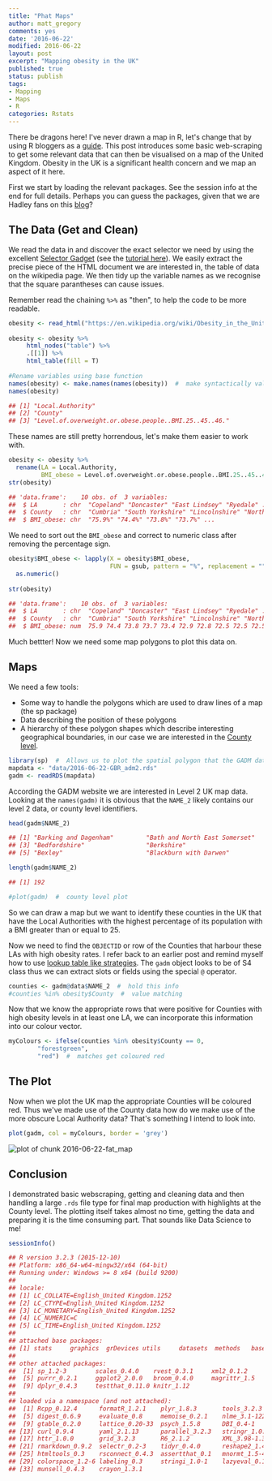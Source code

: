 ```yaml
---
title: "Phat Maps"
author: matt_gregory
comments: yes
date: '2016-06-22'
modified: 2016-06-22
layout: post
excerpt: "Mapping obesity in the UK"
published: true
status: publish
tags:
- Mapping
- Maps
- R
categories: Rstats
---
```

 

 
 
There be dragons here! I've never drawn a map in R, let's change that by using R bloggers as a [guide](http://www.r-bloggers.com/visualizing-obesity-across-united-states-by-using-data-from-wikipedia/). This post introduces some basic web-scraping to get some relevant data that can then be visualised on a map of the United Kingdom. Obesity in the UK is a significant health concern and we map an aspect of it here.
 
First we start by loading the relevant packages. See the session info at the end for full details. Perhaps you can guess the packages, given that we are Hadley fans on this [blog](http://www.machinegurning.com/rstats/hadley-effect/)?
 

 
## The Data (Get and Clean)
We read the data in and discover the exact selector we need by using the excellent [Selector Gadget](http://selectorgadget.com/) (see the [tutorial here](http://flukeout.github.io/)). We easily extract the precise piece of the HTML document we are interested in, the table of data on the wikipedia page. We then tidy up the variable names as we recognise that the square parantheses can cause issues.
 
Remember read the chaining `%>%` as "then", to help the code to be more readable. 
 

```r
obesity <- read_html("https://en.wikipedia.org/wiki/Obesity_in_the_United_Kingdom")
 
obesity <- obesity %>%
     html_nodes("table") %>%
     .[[1]] %>%
     html_table(fill = T)
 
#Rename variables using base function
names(obesity) <- make.names(names(obesity))  #  make syntactically valid names
names(obesity)
```



```r
## [1] "Local.Authority"                                     
## [2] "County"                                              
## [3] "Level.of.overweight.or.obese.people..BMI.25..45..46."
```
 
These names are still pretty horrendous, let's make them easier to work with.
 

```r
obesity <- obesity %>%
  rename(LA = Local.Authority,
         BMI_obese = Level.of.overweight.or.obese.people..BMI.25..45..46.)  #  use names(obesity), copy and paste, or subset but needs to be unquoted
str(obesity)
```



```r
## 'data.frame':	10 obs. of  3 variables:
##  $ LA       : chr  "Copeland" "Doncaster" "East Lindsey" "Ryedale" ...
##  $ County   : chr  "Cumbria" "South Yorkshire" "Lincolnshire" "North Yorkshire" ...
##  $ BMI_obese: chr  "75.9%" "74.4%" "73.8%" "73.7%" ...
```
We need to sort out the `BMI_obese` and correct to numeric class after removing the percentage sign.
 

```r
obesity$BMI_obese <- lapply(X = obesity$BMI_obese,
                            FUN = gsub, pattern = "%", replacement = "") %>%
  as.numeric()
 
str(obesity)
```



```r
## 'data.frame':	10 obs. of  3 variables:
##  $ LA       : chr  "Copeland" "Doncaster" "East Lindsey" "Ryedale" ...
##  $ County   : chr  "Cumbria" "South Yorkshire" "Lincolnshire" "North Yorkshire" ...
##  $ BMI_obese: num  75.9 74.4 73.8 73.7 73.4 72.9 72.8 72.5 72.5 72.5
```
 
Much bettter! Now we need some map polygons to plot this data on.
 
## Maps
We need a few tools:

* Some way to handle the polygons which are used to draw lines of a map (the sp package)
* Data describing the position of these polygons
* A hierarchy of these polygon shapes which describe interesting geographical boundaries, in our case we are interested in the [County level](http://www.gadm.org/country).
 
```r
library(sp)  #  Allows us to plot the spatial polygon that the GADM data is stored as
mapdata <- "data/2016-06-22-GBR_adm2.rds"
gadm <- readRDS(mapdata)
```
 
According the GADM website we are interested in Level 2 UK map data. Looking at the `names(gadm)` it is obvious that the `NAME_2` likely contains our level 2 data, or county level identifiers.
 
```r
head(gadm$NAME_2)
```

```r
## [1] "Barking and Dagenham"         "Bath and North East Somerset"
## [3] "Bedfordshire"                 "Berkshire"                   
## [5] "Bexley"                       "Blackburn with Darwen"
```

```r
length(gadm$NAME_2)
```



```r
## [1] 192
```



```r
#plot(gadm)  #  county level plot
```
 
So we can draw a map but we want to identify these counties in the UK that have the Local Authorities with the highest percentage of its population with a BMI greater than or equal to 25.
 
Now we need to find the `OBJECTID` or row of the Counties that harbour these LAs with high obesity rates. I refer back to an earlier post and remind myself how to use [lookup table like strategies](http://www.machinegurning.com/rstats/lookup_tables/). The `gadm` object looks to be of S4 class thus we can extract slots or fields using the special `@` operator.
 

```r
counties <- gadm@data$NAME_2  #  hold this info
#counties %in% obesity$County  #  value matching
```
 
Now that we know the appropriate rows that were positive for Counties with high obesity levels in at least one LA, we can incorporate this information into our colour vector.
 

```r
myColours <- ifelse(counties %in% obesity$County == 0, 
        "forestgreen",
        "red")  #  matches get coloured red
```
 
## The Plot
Now when we plot the UK map the appropriate Counties will be coloured red. Thus we've made use of the County data how do we make use of the more obscure Local Authority data? That's something I intend to look into.
 

```r
plot(gadm, col = myColours, border = 'grey')
```

![plot of chunk 2016-06-22-fat_map](/figures/2016-06-22-fat_map-1.svg)
 
## Conclusion
I demonstrated basic webscraping, getting and cleaning data and then handling a large `.rds` file type for final map production with highlights at the County level. The plotting itself takes almost no time, getting the data and preparing it is the time consuming part. That sounds like Data Science to me!
 

```r
sessionInfo()
```



```r
## R version 3.2.3 (2015-12-10)
## Platform: x86_64-w64-mingw32/x64 (64-bit)
## Running under: Windows >= 8 x64 (build 9200)
## 
## locale:
## [1] LC_COLLATE=English_United Kingdom.1252 
## [2] LC_CTYPE=English_United Kingdom.1252   
## [3] LC_MONETARY=English_United Kingdom.1252
## [4] LC_NUMERIC=C                           
## [5] LC_TIME=English_United Kingdom.1252    
## 
## attached base packages:
## [1] stats     graphics  grDevices utils     datasets  methods   base     
## 
## other attached packages:
##  [1] sp_1.2-3        scales_0.4.0    rvest_0.3.1     xml2_0.1.2     
##  [5] purrr_0.2.1     ggplot2_2.0.0   broom_0.4.0     magrittr_1.5   
##  [9] dplyr_0.4.3     testthat_0.11.0 knitr_1.12     
## 
## loaded via a namespace (and not attached):
##  [1] Rcpp_0.12.4      formatR_1.2.1    plyr_1.8.3       tools_3.2.3     
##  [5] digest_0.6.9     evaluate_0.8     memoise_0.2.1    nlme_3.1-122    
##  [9] gtable_0.2.0     lattice_0.20-33  psych_1.5.8      DBI_0.4-1       
## [13] curl_0.9.4       yaml_2.1.13      parallel_3.2.3   stringr_1.0.0   
## [17] httr_1.0.0       grid_3.2.3       R6_2.1.2         XML_3.98-1.3    
## [21] rmarkdown_0.9.2  selectr_0.2-3    tidyr_0.4.0      reshape2_1.4.1  
## [25] htmltools_0.3    rsconnect_0.4.3  assertthat_0.1   mnormt_1.5-4    
## [29] colorspace_1.2-6 labeling_0.3     stringi_1.0-1    lazyeval_0.1.10 
## [33] munsell_0.4.3    crayon_1.3.1
```
 
